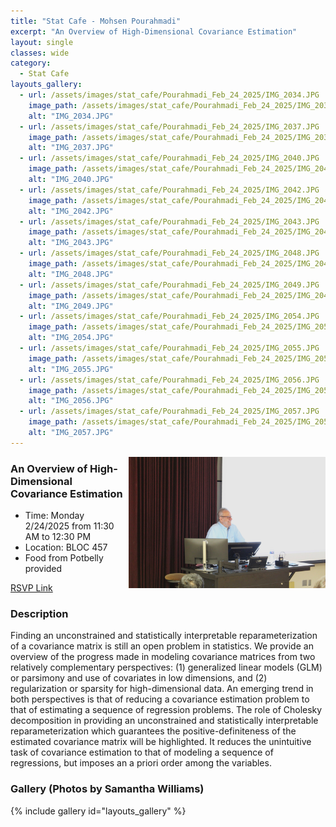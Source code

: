 ```yaml
---
title: "Stat Cafe - Mohsen Pourahmadi"
excerpt: "An Overview of High-Dimensional Covariance Estimation"
layout: single
classes: wide
category: 
  - Stat Cafe
layouts_gallery:
  - url: /assets/images/stat_cafe/Pourahmadi_Feb_24_2025/IMG_2034.JPG
    image_path: /assets/images/stat_cafe/Pourahmadi_Feb_24_2025/IMG_2034.JPG
    alt: "IMG_2034.JPG"
  - url: /assets/images/stat_cafe/Pourahmadi_Feb_24_2025/IMG_2037.JPG
    image_path: /assets/images/stat_cafe/Pourahmadi_Feb_24_2025/IMG_2037.JPG
    alt: "IMG_2037.JPG"
  - url: /assets/images/stat_cafe/Pourahmadi_Feb_24_2025/IMG_2040.JPG
    image_path: /assets/images/stat_cafe/Pourahmadi_Feb_24_2025/IMG_2040.JPG
    alt: "IMG_2040.JPG"
  - url: /assets/images/stat_cafe/Pourahmadi_Feb_24_2025/IMG_2042.JPG
    image_path: /assets/images/stat_cafe/Pourahmadi_Feb_24_2025/IMG_2042.JPG
    alt: "IMG_2042.JPG"
  - url: /assets/images/stat_cafe/Pourahmadi_Feb_24_2025/IMG_2043.JPG
    image_path: /assets/images/stat_cafe/Pourahmadi_Feb_24_2025/IMG_2043.JPG
    alt: "IMG_2043.JPG"
  - url: /assets/images/stat_cafe/Pourahmadi_Feb_24_2025/IMG_2048.JPG
    image_path: /assets/images/stat_cafe/Pourahmadi_Feb_24_2025/IMG_2048.JPG
    alt: "IMG_2048.JPG"
  - url: /assets/images/stat_cafe/Pourahmadi_Feb_24_2025/IMG_2049.JPG
    image_path: /assets/images/stat_cafe/Pourahmadi_Feb_24_2025/IMG_2049.JPG
    alt: "IMG_2049.JPG"
  - url: /assets/images/stat_cafe/Pourahmadi_Feb_24_2025/IMG_2054.JPG
    image_path: /assets/images/stat_cafe/Pourahmadi_Feb_24_2025/IMG_2054.JPG
    alt: "IMG_2054.JPG"
  - url: /assets/images/stat_cafe/Pourahmadi_Feb_24_2025/IMG_2055.JPG
    image_path: /assets/images/stat_cafe/Pourahmadi_Feb_24_2025/IMG_2055.JPG
    alt: "IMG_2055.JPG"
  - url: /assets/images/stat_cafe/Pourahmadi_Feb_24_2025/IMG_2056.JPG
    image_path: /assets/images/stat_cafe/Pourahmadi_Feb_24_2025/IMG_2056.JPG
    alt: "IMG_2056.JPG"
  - url: /assets/images/stat_cafe/Pourahmadi_Feb_24_2025/IMG_2057.JPG
    image_path: /assets/images/stat_cafe/Pourahmadi_Feb_24_2025/IMG_2057.JPG
    alt: "IMG_2057.JPG"
---
```



<img src="https://github.com/tamusgsa/tamusgsa.github.io/blob/master/assets/images/stat_cafe/Pourahmadi_Feb_24_2025/IMG_2058_copy.JPG?raw=true" alt="Header" width="315" style="float: right;"/> 



###  An Overview of High-Dimensional Covariance Estimation

- Time: Monday 2/24/2025 from 11:30 AM to 12:30 PM
- Location: BLOC 457
- Food from Potbelly provided

[RSVP Link](<https://urldefense.com/v3/__https://forms.gle/ZsPkRWcpAfBTepoU9__;!!KwNVnqRv!E-d_f-v-97Ye1DXybvZa1QUzjpes1QCfO4aP2ICIn15dT_1DE2I3Xqfr9r3wkQsqt2NJIRiiredM919wGMpqrw$>)

### Description
Finding an unconstrained and statistically interpretable reparameterization of a covariance matrix is still an open problem in statistics. We provide an overview of the progress made in modeling covariance matrices from two relatively complementary perspectives: (1) generalized linear models (GLM) or parsimony and use of covariates in low dimensions, and (2) regularization or sparsity for high-dimensional data. An emerging trend in both perspectives is that of reducing a covariance estimation problem to that of estimating a sequence of regression problems. The role of Cholesky decomposition in providing an unconstrained and statistically interpretable reparameterization which guarantees the positive-definiteness of the estimated covariance matrix will be highlighted. It reduces the unintuitive task of covariance estimation to that of modeling a sequence of regressions, but imposes an a priori order among the variables.

<!--
### Presentation
<iframe src="https://drive.google.com/file/d/1tN9MfS-UIcedYkMafjpg1VxsRcSM0t8T/preview" width="640" height="480" allow="autoplay"></iframe>
-->

<!--
### Recording
<iframe width="560" height="315" src="https://www.youtube.com/embed/YjR7OlZPy2I?si=fbJmXI60nApV2h8H" title="YouTube video player" frameborder="0" allow="accelerometer; autoplay; clipboard-write; encrypted-media; gyroscope; picture-in-picture; web-share" referrerpolicy="strict-origin-when-cross-origin" allowfullscreen></iframe>
-->


### Gallery (Photos by Samantha Williams)

{% include gallery id="layouts_gallery" %}

